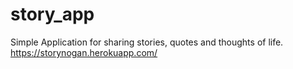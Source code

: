 # story_app
Simple Application for sharing stories, quotes and thoughts of life.
https://storynogan.herokuapp.com/
